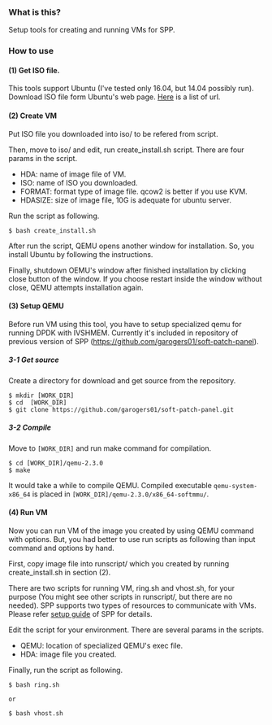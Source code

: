 ### What is this?

Setup tools for creating and running VMs for SPP.


### How to use

#### (1) Get ISO file.

This tools support Ubuntu (I've tested only 16.04, but 14.04 possibly run).
Download ISO file form Ubuntu's web page.
[Here](iso/iso-list.txt) is a list of url.


#### (2) Create VM

Put ISO file you downloaded into iso/ to be refered from script.

Then, move to iso/ and edit, run create_install.sh script.
There are four params in the script.
  - HDA: name of image file of VM.
  - ISO: name of ISO you downloaded.
  - FORMAT: format type of image file. qcow2 is better if you use KVM.
  - HDASIZE: size of image file, 10G is adequate for ubuntu server.

Run the script as following.

```
$ bash create_install.sh
```

After run the script, QEMU opens another window for installation.
So, you install Ubuntu by following the instructions.

Finally, shutdown OEMU's window after finished installation by clicking close button of the window.
If you choose restart inside the window without close, QEMU attempts installation again.


#### (3) Setup QEMU

Before run VM using this tool, you have to setup specialized qemu
for running DPDK with IVSHMEM.
Currently it's included in repository of
previous version of SPP (https://github.com/garogers01/soft-patch-panel).

##### 3-1 Get source

Create a directory for download and get source from the repository.

```
$ mkdir [WORK_DIR]
$ cd  [WORK_DIR]
$ git clone https://github.com/garogers01/soft-patch-panel.git
```

##### 3-2 Compile

Move to `[WORK_DIR]` and run make command for compilation.

```
$ cd [WORK_DIR]/qemu-2.3.0
$ make
```

It would take a while to compile QEMU.
Compiled executable `qemu-system-x86_64` is placed in `[WORK_DIR]/qemu-2.3.0/x86_64-softmmu/`.


#### (4) Run VM

Now you can run VM of the image you created by using QEMU command with options.
But, you had better to use run scripts as following than input command and options by hand.

First, copy image file into runscript/ which you created by running create_install.sh in section (2).

There are two scripts for running VM, ring.sh and vhost.sh, for your purpose (You might see other scripts in runscript/, but there are no needed).
SPP supports two types of resources to communicate with VMs.
Please refer [setup guide](http://dpdk.org/browse/apps/spp/tree/docs/setup_guide.md) of SPP for details.

Edit the script for your environment.
There are several params in the scripts.
  - QEMU: location of specialized QEMU's exec file.
  - HDA: image file you created.

Finally, run the script as following.

```
$ bash ring.sh

or 

$ bash vhost.sh
```
